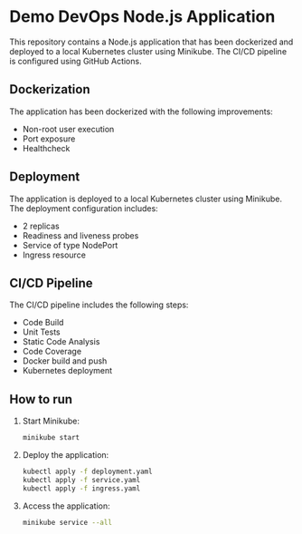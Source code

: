 # Demo DevOps Node.js Application

This repository contains a Node.js application that has been dockerized and deployed to a local Kubernetes cluster using Minikube. The CI/CD pipeline is configured using GitHub Actions.

## Dockerization

The application has been dockerized with the following improvements:
- Non-root user execution
- Port exposure
- Healthcheck

## Deployment

The application is deployed to a local Kubernetes cluster using Minikube. The deployment configuration includes:
- 2 replicas
- Readiness and liveness probes
- Service of type NodePort
- Ingress resource

## CI/CD Pipeline

The CI/CD pipeline includes the following steps:
- Code Build
- Unit Tests
- Static Code Analysis
- Code Coverage
- Docker build and push
- Kubernetes deployment

## How to run

1. Start Minikube:
    ```sh
    minikube start
    ```

2. Deploy the application:
    ```sh
    kubectl apply -f deployment.yaml
    kubectl apply -f service.yaml
    kubectl apply -f ingress.yaml
    ```

3. Access the application:
    ```sh
    minikube service --all
    ```

